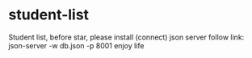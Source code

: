# student-list
Student list,
before star, please install (connect) json server follow link:  json-server -w db.json -p 8001
enjoy life
